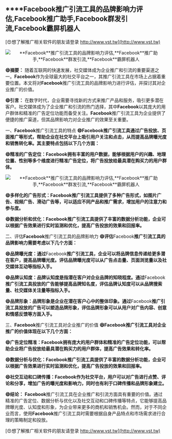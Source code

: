 ## ****Facebook**推广引流工具的品牌影响力评估,**Facebook**推广助手,**Facebook**群发引流,**Facebook**霸屏机器人**

[😍想了解推广相关软件的朋友请登录 http://www.vst.tw](http://www.vst.tw)

 <center><img src="https://vst.tw/MP4/tuiguang/png/0.png" alt="**Facebook**推广引流工具的品牌影响力评估,**Facebook**推广助手,**Facebook**群发引流,**Facebook**霸屏机器人"></center>

**😄摘要：**
随着互联网的快速发展，社交媒体成为企业推广和引流的重要渠道之一。**Facebook**作为全球最大的社交平台之一，其推广引流工具在市场上占据着重要位置。本文将对**Facebook**推广引流工具的品牌影响力进行评估，并探讨其对企业推广的价值。

**😄引言：**
在数字时代，企业需要寻找新的方式来推广产品和服务，吸引更多潜在客户。社交媒体成为了企业推广和引流的热门选择，其中**Facebook**以其庞大的用户群体和精准的广告定位功能而备受关注。**Facebook**推广引流工具为企业提供了便捷的推广渠道，但其品牌影响力对企业推广的效果至关重要。

一、**Facebook**推广引流工具的特点
**😄**Facebook**推广引流工具通过广告投放、页面推广等形式，帮助企业在社交平台上吸引用户关注和点击，从而提高品牌曝光度和销售转化率。其主要特点包括以下几个方面：**

**😄精准的广告定位：**Facebook**拥有丰富的用户数据，能够根据用户的兴趣、地理位置、性别等多个维度进行精准广告定位，将广告投放给最具潜在购买力的用户群体。**

 <center><img src="https://vst.tw/MP4/tuiguang/png/6.png" alt="**Facebook**推广引流工具的品牌影响力评估,**Facebook**推广助手,**Facebook**群发引流,**Facebook**霸屏机器人"></center>

**😄多样化的广告形式：**Facebook**推广引流工具提供了多种广告形式，如图片广告、视频广告、滑动广告等，可以适应不同产品和推广需求，增加用户的注意力和参与度。**

**😄数据分析和优化：**Facebook**推广引流工具提供了丰富的数据分析功能，企业可以根据广告效果进行实时监测和优化，提高广告投放的效果和回报率。**

二、评估**Facebook**推广引流工具的品牌影响力
**😄评估**Facebook**推广引流工具的品牌影响力需要考虑以下几个方面：**

**😄品牌曝光度：通过**Facebook**推广引流工具，企业可以将品牌信息传递给更多潜在客户，提高品牌曝光度。评估品牌曝光度可以从广告点击量、页面浏览量以及社交媒体互动等指标入手。**

**😄品牌认知度：品牌认知度是指潜在客户对企业品牌的知晓程度。通过**Facebook**推广引流工具投放的广告能够提高品牌知名度，评估品牌认知度可以从品牌搜索量、社交媒体关注量等指标入手。**

**😄品牌形象：品牌形象是企业在潜在客户心中的整体印象。通过**Facebook**推广引流工具投放的广告可以塑造品牌形象，评估品牌形象可以从用户对广告内容、创意和情感反馈等方面入手。**

三、**Facebook**推广引流工具对企业推广的价值
**😄**Facebook**推广引流工具对企业推广的价值体现在以下几个方面：**

**😄广告定位精准：**Facebook**拥有庞大的用户群体和精准的广告定位功能，可以帮助企业将广告投放给最具潜在购买力的用户群体，提高广告效果和转化率。**

**😄数据分析与优化：**Facebook**推广引流工具提供了丰富的数据分析功能，企业可以根据广告效果进行实时监测和优化，提高广告投放的效果和回报率。**

**😄社交互动和口碑传播：**Facebook**作为社交平台，用户可以对广告进行点赞、评论和分享，增加广告的曝光度和影响力，同时也有利于口碑传播和品牌形象建立。**

**😄结论：**
**Facebook**推广引流工具在企业推广和引流方面具有重要的价值。通过精准的广告定位、数据分析与优化以及社交互动和口碑传播等特点，它能够提高品牌曝光度、认知度和形象，为企业带来更多的商机和销售机会。然而，对于不同企业而言，使用**Facebook**推广引流工具时需要根据自身产品特点和市场需求进行合理的策略制定和投放。

[😍想了解推广相关软件的朋友请登录 http://www.vst.tw](http://www.vst.tw)



